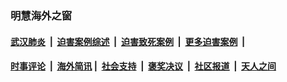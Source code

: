 
### 明慧海外之窗

####  [武汉肺炎](indexes/365.md?t=03081100) &nbsp;|&nbsp;  [迫害案例综述](indexes/328.md?t=03081100) &nbsp;|&nbsp; [迫害致死案例](indexes/277.md?t=03081100)  &nbsp;|&nbsp; [更多迫害案例](indexes/81.md?t=03081100)  &nbsp;|&nbsp; 
####  [时事评论](indexes/19.md?t=03081100) &nbsp;|&nbsp; [海外简讯](indexes/245.md?t=03081100)&nbsp;|&nbsp;  [社会支持](indexes/140.md?t=03081100) &nbsp;|&nbsp; [褒奖决议](indexes/282.md?t=03081100) &nbsp;|&nbsp; [社区报道](indexes/91.md?t=03081100)  &nbsp;|&nbsp; [天人之间](indexes/78.md?t=03081100) 

